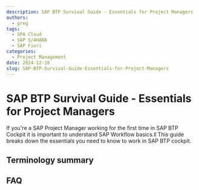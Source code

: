 ```yaml
---
description: SAP BTP Survival Guide - Essentials for Project Managers
authors:
  - greg
tags:
  - SPA Cloud
  - SAP S/4HANA
  - SAP Fiori
categories:
  - Project Management
date: 2024-12-10
slug: SAP-BTP-Survival-Guide-Essentials-for-Project-Managers
---
```


# SAP BTP Survival Guide - Essentials for Project Managers

If you're a SAP Project Manager working for the first time in SAP BTP Cockpit it is important to understand SAP Workflow basics.ll This guide breaks down the essentials you need to know to work in SAP BTP cockpit.<!-- more -->

## Terminology summary

## FAQ 




